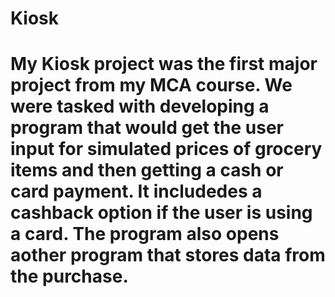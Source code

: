 # Kiosk
# My Kiosk project was the first major project from my MCA course. We were tasked with developing a program that would get the user input for simulated prices of grocery items and then getting a cash or card payment. It includedes a cashback option if the user is using a card. The program also opens aother program that stores data from the purchase. 
